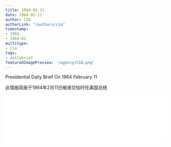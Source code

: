 ```yaml
---
title: 1964-02-11
date: 1964-02-11
author: CIA 
authorLink: "/authors/cia"
timestamp: 
- 1964
- 1964-02
multitype: 
- cia
tags: 
- dailybrief
featuredImagePreview: '/agency/CIA.png'
---
```



Presidential Daily Brief On 1964 February 11

此情报简报于1964年2月11日被递交给时任美国总统

<!--more-->





<div id="over" style="width:100%; overflow:hidden"> <iframe id="sFrame" name="sFrame" frameborder="no" border="0"  allowfullscreen marginwidth="0" scrolling="no" src = " /CIA/1964-02-11.html "  style = " position:absulute; width: 806px; top: 300;" > </iframe> </div>